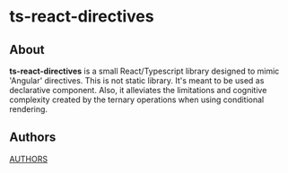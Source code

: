 # ts-react-directives

## About

**ts-react-directives** is a small React/Typescript library designed to mimic 'Angular' directives. This is not static library. It's meant to be used as declarative component. Also, it alleviates the limitations and cognitive complexity created by the ternary operations when using conditional rendering.

## Authors

[AUTHORS](./AUTHORS.md)
